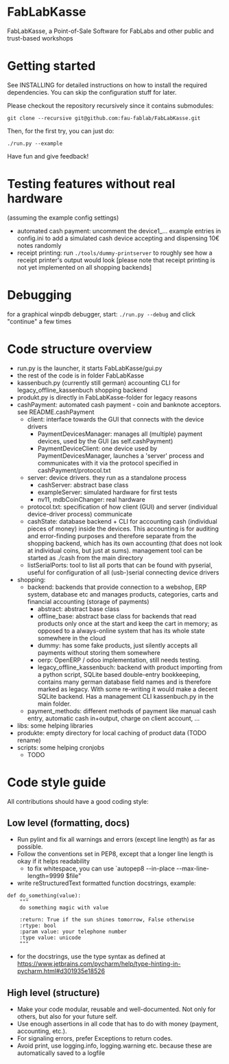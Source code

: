 # FabLabKasse
FabLabKasse, a Point-of-Sale Software for FabLabs and other public and trust-based workshops

# Getting started

See INSTALLING for detailed instructions on how to install the required dependencies. You can skip the configuration stuff for later.

Please checkout the repository recursively since it contains submodules:

`git clone --recursive git@github.com:fau-fablab/FabLabKasse.git`

Then, for the first try, you can just do:

`./run.py --example`


Have fun and give feedback!

# Testing features without real hardware

(assuming the example config settings)

- automated cash payment: uncomment the device1_... example entries in config.ini to add a simulated cash device accepting and dispensing 10€ notes randomly
- receipt printing: run `./tools/dummy-printserver` to roughly see how a receipt printer's output would look [please note that receipt printing is not yet implemented on all shopping backends]

# Debugging

for a graphical winpdb debugger, start:
`./run.py --debug`
and click "continue" a few times

# Code structure overview

- run.py is the launcher, it starts FabLabKasse/gui.py
- the rest of the code is in folder FabLabKasse
- kassenbuch.py (currently still german) accounting CLI for legacy_offline_kassenbuch shopping backend
- produkt.py is directly in FabLabKasse-folder for legacy reasons
- cashPayment: automated cash payment - coin and banknote acceptors. see README.cashPayment
  - client: interface towards the GUI that connects with the device drivers
     - PaymentDevicesManager: manages all (multiple) payment devices, used by the GUI (as self.cashPayment)
     - PaymentDeviceClient: one device used by PaymentDevicesManager, launches a 'server' process and communicates with it via the protocol specified in cashPayment/protocol.txt
  - server: device drivers. they run as a standalone process
    - cashServer: abstract base class
    - exampleServer: simulated hardware for first tests
    - nv11, mdbCoinChanger: real hardware
  - protocol.txt: specification of how client (GUI) and server (individual device-driver process) communicate
  - cashState: database backend + CLI for accounting cash (individual pieces of money) inside the devices. This accounting is for auditing and error-finding purposes and therefore separate from the shopping backend, which has its own accounting (that does not look at individual coins, but just at sums). management tool can be started as ./cash from the main directory
  - listSerialPorts: tool to list all ports that can be found with pyserial, useful for configuration of all (usb-)serial connecting device drivers
- shopping: 
  - backend: backends that provide connection to a webshop, ERP system, database etc and manages products, categories, carts and financial accounting (storage of payments)
    - abstract: abstract base class
    - offline_base: abstract base class for backends that read products only once at the start and keep the cart in memory; as opposed to a always-online system that has its whole state somewhere in the cloud
    - dummy: has some fake products, just silently accepts all payments without storing them somewhere
    - oerp: OpenERP / odoo implementation, still needs testing.
    - legacy_offline_kassenbuch: backend with product importing from a python script, SQLite based double-entry bookkeeping, contains many german database field names and is therefore marked as legacy. With some re-writing it would make a decent SQLite backend. Has a management CLI kassenbuch.py in the main folder.
  - payment_methods: different methods of payment like manual cash entry, automatic cash in+output, charge on client account, ...
- libs: some helping libraries
- produkte: empty directory for local caching of product data (TODO rename)
- scripts: some helping cronjobs
  - TODO

# Code style guide

All contributions should have a good coding style:

## Low level (formatting, docs)

- Run pylint and fix all warnings and errors (except line length) as far as possible.
- Follow the conventions set in PEP8, except that a longer line length is okay if it helps readability
  - to fix whitespace, you can use `autopep8 --in-place --max-line-length=9999 $file"
- write reStructuredText formatted function docstrings, example:
```
def do_something(value):
    """
    do something magic with value

    :return: True if the sun shines tomorrow, False otherwise
    :rtype: bool
    :param value: your telephone number
    :type value: unicode
    """
```

- for the docstrings, use the type syntax as defined at https://www.jetbrains.com/pycharm/help/type-hinting-in-pycharm.html#d301935e18526

## High level (structure)

- Make your code modular, reusable and well-documented. Not only for others, but also for your future self.
- Use enough assertions in all code that has to do with money (payment, accounting, etc.).
- For signaling errors, prefer Exceptions to return codes.
- Avoid print, use logging.info, logging.warning etc. because these are automatically saved to a logfile
